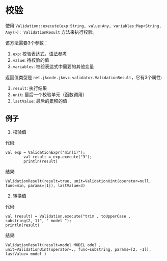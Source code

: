 # 校验

使用 `Validation::execute(exp:String, value:Any, variables:Map<String, Any?>): ValidationResult` 方法来执行校验。 

该方法需要3个参数：
1. `exp`: 校验表达式，[语法参考](validation_expression.cn.md)
2. `value`: 待校验的值
3. `variables`: 校验表达式中需要的其他变量

返回值类型是 `net.jkcode.jkmvc.validator.ValidationResult`，它有3个属性:
1. `result`: 执行结果
1. `unit`: 最后一个校验单元（函数调用）
1. `lastValue`: 最后的累积的值

## 例子

1. 校验值

代码:

```
val exp = ValidationExpr("min(1)");
        val result = exp.execute("3");
        println(result)
```

结果:

```
ValidationResult(result=true, unit=ValidationUint(operator=null, func=min, params=[1]), lastValue=3)
```

2. 转换值

代码:

```
val (result) = Validation.execute("trim . toUpperCase . substring(2,-1)", " model ");
println(result)
```

结果:

```
ValidationResult(result=model MODEL odel , unit=ValidationUint(operator=., func=substring, params=[2, -1]), lastValue= model )
```
